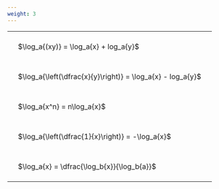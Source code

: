 ```yaml
---
weight: 3
---
```


<style type="text/css">
#T_83067 th.col_heading {
  text-align: left;
  font-size: 1em;
}
#T_83067 td {
  text-align: left;
  font-size: 1em;
  padding: 1.5em;
}
</style>
<table id="T_83067">
  <thead>
  </thead>
  <tbody>
    <tr>
      <td id="T_83067_row0_col0" class="data row0 col0" >$\log_a{(xy)} = \log_a{x} + log_a{y}$</td>
    </tr>
    <tr>
      <td id="T_83067_row1_col0" class="data row1 col0" >$\log_a{\left(\dfrac{x}{y}\right)} = \log_a{x} - log_a{y}$</td>
    </tr>
    <tr>
      <td id="T_83067_row2_col0" class="data row2 col0" >$\log_a{x^n} = n\log_a{x}$</td>
    </tr>
    <tr>
      <td id="T_83067_row3_col0" class="data row3 col0" >$\log_a{\left(\dfrac{1}{x}\right)} = -\log_a{x}$</td>
    </tr>
    <tr>
      <td id="T_83067_row4_col0" class="data row4 col0" >$\log_a{x} = \dfrac{\log_b{x}}{\log_b{a}}$</td>
    </tr>
  </tbody>
</table>
